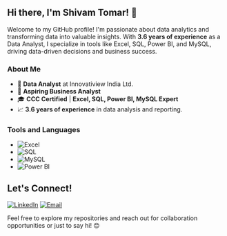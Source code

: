 ## Hi there, I'm Shivam Tomar! 👋

Welcome to my GitHub profile! I'm passionate about data analytics and transforming data into valuable insights. With **3.6 years of experience** as a Data Analyst, I specialize in tools like Excel, SQL, Power BI, and MySQL, driving data-driven decisions and business success.

### About Me
- 💼 **Data Analyst** at Innovatiview India Ltd.  
- 🎯 **Aspiring Business Analyst**  
- 🎓 **CCC Certified** | **Excel, SQL, Power BI, MySQL Expert**  
- 📈 **3.6 years of experience** in data analysis and reporting.

### Tools and Languages
- ![Excel](https://img.shields.io/badge/-Excel-217346?logo=microsoft-excel&logoColor=white)
- ![SQL](https://img.shields.io/badge/-SQL-003B57?logo=database&logoColor=white)
- ![MySQL](https://img.shields.io/badge/-MySQL-4479A1?logo=mysql&logoColor=white)
- ![Power BI](https://img.shields.io/badge/-PowerBI-F2C811?logo=power-bi&logoColor=black)

## Let's Connect!

[![LinkedIn](https://img.shields.io/badge/-LinkedIn-blue?style=flat-square&logo=Linkedin&logoColor=white&link=https://www.linkedin.com/in/shivam-singh-tomar--)](https://www.linkedin.com/in/shivam-singh-tomar--)
[![Email](https://img.shields.io/badge/Email-D14836?style=flat-square&logo=Gmail&logoColor=white&link=mailto:tomarspn5@gmail.com)](mailto:tomarspn5@gmail.com)

Feel free to explore my repositories and reach out for collaboration opportunities or just to say hi! 😊








